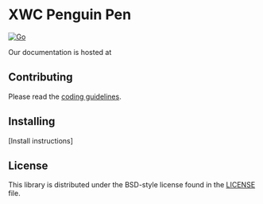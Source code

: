 # XWC Penguin Pen

[![Go](https://github.com/penguintop/penguin/workflows/Go/badge.svg)](https://github.com/penguintop/penguin/actions)


Our documentation is hosted at 

## Contributing

Please read the [coding guidelines](CODING.md).

## Installing

[Install instructions]

## License

This library is distributed under the BSD-style license found in the [LICENSE](LICENSE) file.
